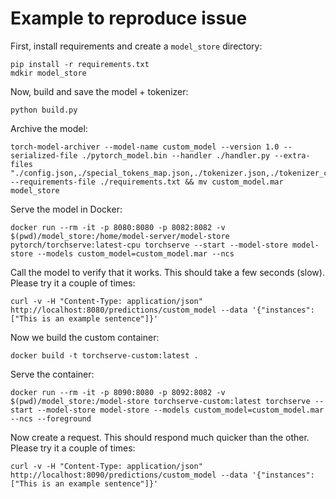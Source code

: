 # Example to reproduce issue

First, install requirements and create a `model_store` directory:
```
pip install -r requirements.txt
mdkir model_store
```

Now, build and save the model + tokenizer:
```
python build.py
```

Archive the model:
```
torch-model-archiver --model-name custom_model --version 1.0 --serialized-file ./pytorch_model.bin --handler ./handler.py --extra-files "./config.json,./special_tokens_map.json,./tokenizer.json,./tokenizer_config.json,./vocab.txt" --requirements-file ./requirements.txt && mv custom_model.mar model_store
```

Serve the model in Docker:
```
docker run --rm -it -p 8080:8080 -p 8082:8082 -v $(pwd)/model_store:/home/model-server/model-store  pytorch/torchserve:latest-cpu torchserve --start --model-store model-store --models custom_model=custom_model.mar --ncs
```

Call the model to verify that it works. This should take a few seconds (slow). Please try it a couple of times:
```
curl -v -H "Content-Type: application/json" http://localhost:8080/predictions/custom_model --data '{"instances": ["This is an example sentence"]}'
```

Now we build the custom container:
```
docker build -t torchserve-custom:latest .
```

Serve the container:
```
docker run --rm -it -p 8090:8080 -p 8092:8082 -v $(pwd)/model_store:/model-store torchserve-custom:latest torchserve --start --model-store model-store --models custom_model=custom_model.mar --ncs --foreground
```

Now create a request. This should respond much quicker than the other. Please try it a couple of times:
```
curl -v -H "Content-Type: application/json" http://localhost:8090/predictions/custom_model --data '{"instances": ["This is an example sentence"]}'
```
